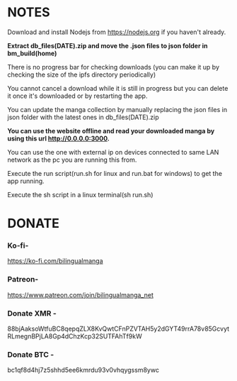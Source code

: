 # NOTES
Download and install Nodejs from https://nodejs.org if you haven't already.

**Extract db_files(DATE).zip and move the .json files to json folder in bm_build(home)**

There is no progress bar for checking downloads
(you can make it up by checking the size of the ipfs directory periodically)

You cannot cancel a download while it is still in progress but you can delete 
it once it's downloaded or by restarting the app.

You can update the manga collection by manually replacing the json files in json folder with the latest ones in db_files(DATE).zip

**You can use the website offline and read your downloaded manga by using this url http://0.0.0.0:3000.**

You can use the one with external ip on devices connected to same LAN network as the pc you are running this from.

Execute the run script(run.sh for linux and run.bat for windows) to get the app running.

Execute the sh script in a linux terminal(sh run.sh)

# DONATE
### Ko-fi-
https://ko-fi.com/bilingualmanga
### Patreon-
https://www.patreon.com/join/bilingualmanga_net
### Donate XMR -
88bjAaksoWtfuBC8qepqZLX8KvQwtCFnPZVTAH5y2dGYT49rrA78v85GcvytRLmegnBPjLA8Gp4dChzKcp32SUTFAhTf9kW
### Donate BTC -
bc1qf8d4hj7z5shhd5ee6kmrdu93v0vhqygssm8ywc
